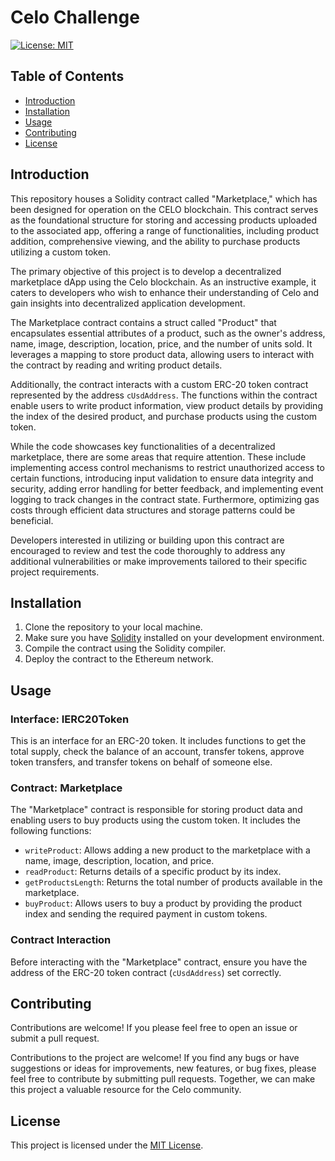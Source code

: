 # Celo Challenge

[![License: MIT](https://img.shields.io/badge/License-MIT-blue.svg)](https://opensource.org/licenses/MIT)

## Table of Contents

- [Introduction](#introduction)
- [Installation](#installation)
- [Usage](#usage)
- [Contributing](#contributing)
- [License](#license)

## Introduction

This repository houses a Solidity contract called "Marketplace," which has been designed for operation on the CELO blockchain. This contract serves as the foundational structure for storing and accessing products uploaded to the associated app, offering a range of functionalities, including product addition, comprehensive viewing, and the ability to purchase products utilizing a custom token.

The primary objective of this project is to develop a decentralized marketplace dApp using the Celo blockchain. As an instructive example, it caters to developers who wish to enhance their understanding of Celo and gain insights into decentralized application development.

The Marketplace contract contains a struct called "Product" that encapsulates essential attributes of a product, such as the owner's address, name, image, description, location, price, and the number of units sold. It leverages a mapping to store product data, allowing users to interact with the contract by reading and writing product details.

Additionally, the contract interacts with a custom ERC-20 token contract represented by the address `cUsdAddress`. The functions within the contract enable users to write product information, view product details by providing the index of the desired product, and purchase products using the custom token.

While the code showcases key functionalities of a decentralized marketplace, there are some areas that require attention. These include implementing access control mechanisms to restrict unauthorized access to certain functions, introducing input validation to ensure data integrity and security, adding error handling for better feedback, and implementing event logging to track changes in the contract state. Furthermore, optimizing gas costs through efficient data structures and storage patterns could be beneficial.

Developers interested in utilizing or building upon this contract are encouraged to review and test the code thoroughly to address any additional vulnerabilities or make improvements tailored to their specific project requirements.


## Installation

1. Clone the repository to your local machine.
2. Make sure you have [Solidity](https://soliditylang.org/) installed on your development environment.
3. Compile the contract using the Solidity compiler.
4. Deploy the contract to the Ethereum network.

## Usage

### Interface: IERC20Token

This is an interface for an ERC-20 token. It includes functions to get the total supply, check the balance of an account, transfer tokens, approve token transfers, and transfer tokens on behalf of someone else.

### Contract: Marketplace

The "Marketplace" contract is responsible for storing product data and enabling users to buy products using the custom token. It includes the following functions:

- `writeProduct`: Allows adding a new product to the marketplace with a name, image, description, location, and price.
- `readProduct`: Returns details of a specific product by its index.
- `getProductsLength`: Returns the total number of products available in the marketplace.
- `buyProduct`: Allows users to buy a product by providing the product index and sending the required payment in custom tokens.

### Contract Interaction

Before interacting with the "Marketplace" contract, ensure you have the address of the ERC-20 token contract (`cUsdAddress`) set correctly.

## Contributing

Contributions are welcome! If you  please feel free to open an issue or submit a pull request.

Contributions to the project are welcome! If you find any bugs or have suggestions or ideas for improvements, new features, or bug fixes, please feel free to contribute by submitting pull requests. Together, we can make this project a valuable resource for the Celo community.

## License

This project is licensed under the [MIT License](https://opensource.org/licenses/MIT).

